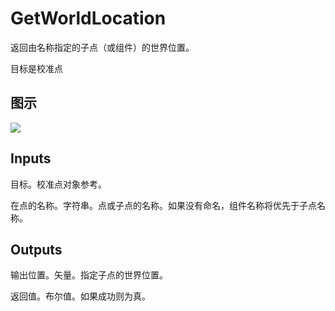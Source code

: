 # GetWorldLocation

返回由名称指定的子点（或组件）的世界位置。

目标是校准点

## 图示

![]($-20221218-18125734.png)

## Inputs

目标。校准点对象参考。

在点的名称。字符串。点或子点的名称。如果没有命名，组件名称将优先于子点名称。 

## Outputs

输出位置。矢量。指定子点的世界位置。

返回值。布尔值。如果成功则为真。
